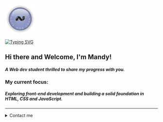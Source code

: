 ![Typing SVG](./pictures/Logo_light.png)

[![Typing SVG](https://readme-typing-svg.herokuapp.com?font=Fira+Code&weight=300&letterSpacing=&pause=1000&color=939CC7&background=FFFCFC00&width=435&lines=Remote-WebCREATION)](https://git.io/typing-svg)

## Hi there and Welcome, I'm Mandy!

##### A Web dev student thrilled to share my progress with you.   

### My current focus: 

##### Exploring front-end development and building a solid foundation in HTML, CSS and JavaScript.

---

<details>
    <summary>Contact me</summary>

<br/>

+ 📨 via E-Mail: [mandy.jendroska@yahoo.de](mailto:mandy.jendroska@yahoo.de)

+ Linkedin: [Remote-webcreation](www.linkedin.com/in/remote-webcreation)

+ Github: [Remote-webcreation](https://github.com/remote-webcreation)

<!-- <p align="right"><a href="#Hi-there-and-Welcome,-I'm-Mandy!">back to top ⬆️</a></p> -->